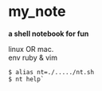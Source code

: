 # my_note
**a shell notebook for fun**

linux OR mac.  
env ruby & vim  

```
$ alias nt=./...../nt.sh    
$ nt help`    
```
